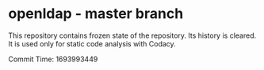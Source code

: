 # openldap - master branch

This repository contains frozen state of the repository.
Its history is cleared. It is used only for static code
analysis with Codacy.

Commit Time: 1693993449